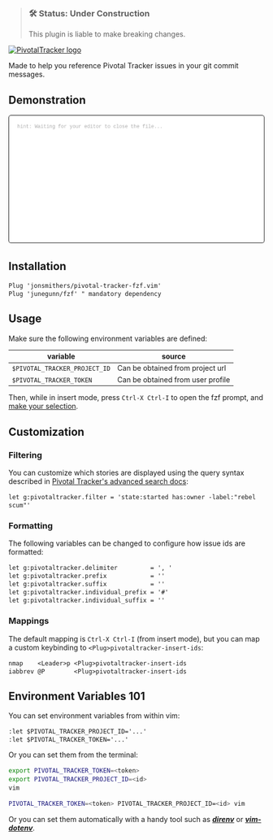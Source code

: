 > ### 🛠 Status: Under Construction
> This plugin is liable to make breaking changes.

[![PivotalTracker logo](https://assets.pivotaltracker.com/marketing_assets/shared_home/tracker-4679313e699d9ba696371344953de96c81d207d967a43f121d353391c81c9ba7.svg)](https://pivotaltracker.com)

Made to help you reference Pivotal Tracker issues in your git commit messages.

## Demonstration

![Demonstration](https://github.com/jonsmithers/pivotal-tracker-fzf.vim/raw/images/terminalizer/render1541963208390.gif)

## Installation

```vim
Plug 'jonsmithers/pivotal-tracker-fzf.vim'
Plug 'junegunn/fzf' " mandatory dependency
```

## Usage

Make sure the following environment variables are defined:

| variable                      | source                            |
| ---                           | ---                               |
| `$PIVOTAL_TRACKER_PROJECT_ID` | Can be obtained from project url  |
| `$PIVOTAL_TRACKER_TOKEN`      | Can be obtained from user profile |

Then, while in insert mode, press `Ctrl-X Ctrl-I` to open the fzf prompt, and
[make your selection](https://github.com/junegunn/fzf#using-the-finder).

## Customization

### Filtering

You can customize which stories are displayed using the query syntax described
in [Pivotal Tracker's advanced search
docs](https://www.pivotaltracker.com/help/articles/advanced_search/):

```vim
let g:pivotaltracker.filter = 'state:started has:owner -label:"rebel scum"'
```

### Formatting

The following variables can be changed to configure how issue ids are
formatted:

```vim
let g:pivotaltracker.delimiter         = ', '
let g:pivotaltracker.prefix            = ''
let g:pivotaltracker.suffix            = ''
let g:pivotaltracker.individual_prefix = '#'
let g:pivotaltracker.individual_suffix = ''
```

### Mappings

The default mapping is `Ctrl-X Ctrl-I` (from insert mode), but you can map a
custom keybinding to `<Plug>pivotaltracker-insert-ids`:

```vim
nmap    <Leader>p <Plug>pivotaltracker-insert-ids
iabbrev @P        <Plug>pivotaltracker-insert-ids
```

## Environment Variables 101

You can set environment variables from within vim:

```vim
:let $PIVOTAL_TRACKER_PROJECT_ID='...'
:let $PIVOTAL_TRACKER_TOKEN='...'
```

Or you can set them from the terminal:

```bash
export PIVOTAL_TRACKER_TOKEN=<token>
export PIVOTAL_TRACKER_PROJECT_ID=<id>
vim
```

```bash
PIVOTAL_TRACKER_TOKEN=<token> PIVOTAL_TRACKER_PROJECT_ID=<id> vim
```

Or you can set them automatically with a handy tool such as
[***direnv***](https://direnv.net/) or
[***vim-dotenv***](https://github.com/tpope/vim-dotenv).
